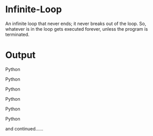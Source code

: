 # Infinite-Loop
An infinite loop that never ends; it never breaks out of the loop. So, whatever is in the loop gets executed forever, unless the program is terminated.
# Output
Python

Python

Python

Python

Python

Python

and continued......

